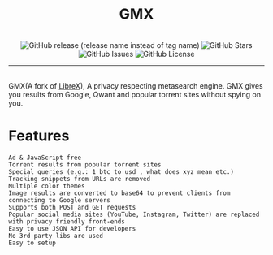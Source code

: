 <h1 align="center">
  GM<span color='blue'>X</span>
</h1>
<br/>
<div align="center">
  <img alt="GitHub release (release name instead of tag name)" src="https://img.shields.io/github/v/release/gamemaster123356/gmx?color=dodgerblue&include_prereleases&label=latest&style=for-the-badge">
  <img alt="GitHub Stars" src="https://img.shields.io/github/stars/gamemaster123356/gmx?color=dodgerblue&include_prereleases&label=stars&style=for-the-badge">
  <img alt="GitHub Issues" src="https://img.shields.io/github/issues/gamemaster123356/gmx?color=dodgerblue&include_prereleases&label=issues&style=for-the-badge">
  <img alt="GitHub License" src="https://img.shields.io/badge/LICENSE-gnu%20gpl%20v3-orange?style=for-the-badge&logo=github">
</div>
<hr>
<br/>
GMX(A fork of <a href="https://github.com/hnhx/librex">LibreX</a>), A privacy respecting metasearch engine. GMX gives you results from Google, Qwant and popular torrent sites without spying on you. 

<h1>Features</h1>

    Ad & JavaScript free
    Torrent results from popular torrent sites
    Special queries (e.g.: 1 btc to usd , what does xyz mean etc.)
    Tracking snippets from URLs are removed
    Multiple color themes
    Image results are converted to base64 to prevent clients from connecting to Google servers
    Supports both POST and GET requests
    Popular social media sites (YouTube, Instagram, Twitter) are replaced with privacy friendly front-ends
    Easy to use JSON API for developers
    No 3rd party libs are used
    Easy to setup
